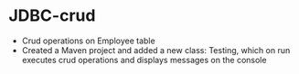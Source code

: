 # JDBC-crud
- Crud operations on Employee table
- Created a Maven project and added a new class: Testing, which on run executes crud operations and displays messages on the console
